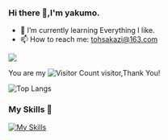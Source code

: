
### Hi there 👋,I'm yakumo.

- 🌱 I’m currently learning Everything I like.
- 📫 How to reach me: tohsakazi@163.com

![](https://github-readme-stats.vercel.app/api?username=Yakumo-zi&show_icons=true&theme=transparent)

You are my ![Visitor Count](https://profile-counter.glitch.me/Yakumo-zi/count.svg) visitor,Thank You!

![Top Langs](https://github-readme-stats-iota-sandy-24.vercel.app/api/top-langs/?username=Yakumo-zi&layout=compact&theme=tokyonight&size_weight=0.2&count_weight=0.8&exclude_repo=github-readme-stats,muc_study,dotfiles,build-your-own-x,note,rust&hide=Makefile,HTML,Assembly,Shell,CMake,JavaScript,CSS)

### My Skills 🚀

[![My Skills](https://skillicons.dev/icons?i=c,cpp,go,js,ts,react,vue,tailwindcss,docker,redis,mysql,neovim&perline=6)](https://skillicons.dev)

